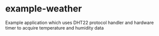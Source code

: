 # example-weather
Example application which uses DHT22 protocol handler and hardware timer to acquire temperature and humidity data
